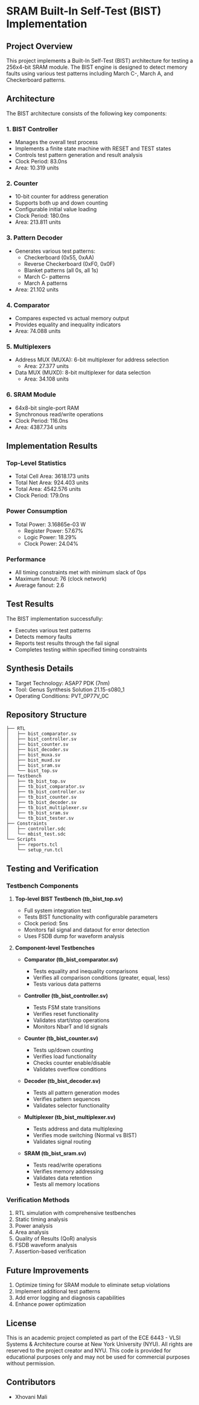 # SRAM Built-In Self-Test (BIST) Implementation

## Project Overview
This project implements a Built-In Self-Test (BIST) architecture for testing a 256x4-bit SRAM module. The BIST engine is designed to detect memory faults using various test patterns including March C-, March A, and Checkerboard patterns.

## Architecture
The BIST architecture consists of the following key components:

### 1. BIST Controller
- Manages the overall test process
- Implements a finite state machine with RESET and TEST states
- Controls test pattern generation and result analysis
- Clock Period: 83.0ns
- Area: 10.319 units

### 2. Counter
- 10-bit counter for address generation
- Supports both up and down counting
- Configurable initial value loading
- Clock Period: 180.0ns
- Area: 213.811 units

### 3. Pattern Decoder
- Generates various test patterns:
  - Checkerboard (0x55, 0xAA)
  - Reverse Checkerboard (0xF0, 0x0F)
  - Blanket patterns (all 0s, all 1s)
  - March C- patterns
  - March A patterns
- Area: 21.102 units

### 4. Comparator
- Compares expected vs actual memory output
- Provides equality and inequality indicators
- Area: 74.088 units

### 5. Multiplexers
- Address MUX (MUXA): 6-bit multiplexer for address selection
  - Area: 27.377 units
- Data MUX (MUXD): 8-bit multiplexer for data selection
  - Area: 34.108 units

### 6. SRAM Module
- 64x8-bit single-port RAM
- Synchronous read/write operations
- Clock Period: 116.0ns
- Area: 4387.734 units

## Implementation Results

### Top-Level Statistics
- Total Cell Area: 3618.173 units
- Total Net Area: 924.403 units
- Total Area: 4542.576 units
- Clock Period: 179.0ns

### Power Consumption
- Total Power: 3.16865e-03 W
  - Register Power: 57.67%
  - Logic Power: 18.29%
  - Clock Power: 24.04%

### Performance
- All timing constraints met with minimum slack of 0ps
- Maximum fanout: 76 (clock network)
- Average fanout: 2.6

## Test Results
The BIST implementation successfully:
- Executes various test patterns
- Detects memory faults
- Reports test results through the fail signal
- Completes testing within specified timing constraints

## Synthesis Details
- Target Technology: ASAP7 PDK (7nm)
- Tool: Genus Synthesis Solution 21.15-s080_1
- Operating Conditions: PVT_0P77V_0C

## Repository Structure
```
├── RTL
│   ├── bist_comparator.sv
│   ├── bist_controller.sv
│   ├── bist_counter.sv
│   ├── bist_decoder.sv
│   ├── bist_muxa.sv
│   ├── bist_muxd.sv
│   ├── bist_sram.sv
│   └── bist_top.sv
├── Testbench
│   ├── tb_bist_top.sv
│   ├── tb_bist_comparator.sv
│   ├── tb_bist_controller.sv
│   ├── tb_bist_counter.sv
│   ├── tb_bist_decoder.sv
│   ├── tb_bist_multiplexer.sv
│   ├── tb_bist_sram.sv
│   └── tb_bist_tester.sv
├── Constraints
│   ├── controller.sdc
│   └── mbist_test.sdc
└── Scripts
    ├── reports.tcl
    └── setup_run.tcl
```

## Testing and Verification

### Testbench Components
1. **Top-level BIST Testbench (tb_bist_top.sv)**
   - Full system integration test
   - Tests BIST functionality with configurable parameters
   - Clock period: 5ns
   - Monitors fail signal and dataout for error detection
   - Uses FSDB dump for waveform analysis

2. **Component-level Testbenches**
   - **Comparator (tb_bist_comparator.sv)**
     - Tests equality and inequality comparisons
     - Verifies all comparison conditions (greater, equal, less)
     - Tests various data patterns

   - **Controller (tb_bist_controller.sv)**
     - Tests FSM state transitions
     - Verifies reset functionality
     - Validates start/stop operations
     - Monitors NbarT and ld signals

   - **Counter (tb_bist_counter.sv)**
     - Tests up/down counting
     - Verifies load functionality
     - Checks counter enable/disable
     - Validates overflow conditions

   - **Decoder (tb_bist_decoder.sv)**
     - Tests all pattern generation modes
     - Verifies pattern sequences
     - Validates selector functionality

   - **Multiplexer (tb_bist_multiplexer.sv)**
     - Tests address and data multiplexing
     - Verifies mode switching (Normal vs BIST)
     - Validates signal routing

   - **SRAM (tb_bist_sram.sv)**
     - Tests read/write operations
     - Verifies memory addressing
     - Validates data retention
     - Tests all memory locations

### Verification Methods
1. RTL simulation with comprehensive testbenches
2. Static timing analysis
3. Power analysis
4. Area analysis
5. Quality of Results (QoR) analysis
6. FSDB waveform analysis
7. Assertion-based verification

## Future Improvements
1. Optimize timing for SRAM module to eliminate setup violations
2. Implement additional test patterns
3. Add error logging and diagnosis capabilities
4. Enhance power optimization

## License
This is an academic project completed as part of the ECE 6443 - VLSI Systems & Architecture course at New York University (NYU). All rights are reserved to the project creator and NYU. This code is provided for educational purposes only and may not be used for commercial purposes without permission.

## Contributors
- Xhovani Mali
